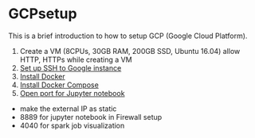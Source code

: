 # GCPsetup

This is a brief introduction to how to setup GCP (Google Cloud Platform). 

1. Create a VM (8CPUs, 30GB RAM, 200GB SSD, Ubuntu 16.04) allow HTTP, HTTPs while creating a VM 
2. <a href=https://cloud.google.com/compute/docs/instances/adding-removing-ssh-keys#project-wide>Set up SSH to Google instance</a> 
2. <a href=https://www.digitalocean.com/community/tutorials/how-to-install-and-use-docker-on-ubuntu-16-04>Install Docker</a> 
3. <a href=https://www.digitalocean.com/community/tutorials/how-to-install-docker-compose-on-ubuntu-16-04>Install Docker Compose</a> 
4. <a href=https://medium.com/@kn.maragatham09/installing-jupyter-notebook-on-google-cloud-11979e40cd10>Open port for Jupyter notebook</a> 
- make the external IP as static 
- 8889 for jupyter notebook in Firewall setup 
- 4040 for spark job visualization 



